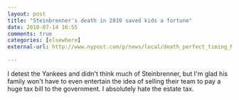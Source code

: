 ```yaml
---
layout: post  
title: "Steinbrenner's death in 2010 saved kids a fortune"  
date: 2010-07-14 16:55  
comments: true  
categories: [elsewhere]
external-url: http://www.nypost.com/p/news/local/death_perfect_timing_NusLyGlMu8cn8kyepprVJP
  
---
```


I detest the Yankees and didn't think much of Steinbrenner, but I'm glad his family won't have to even entertain the idea of selling their team to pay a huge tax bill to the government. I absolutely hate the estate tax.
